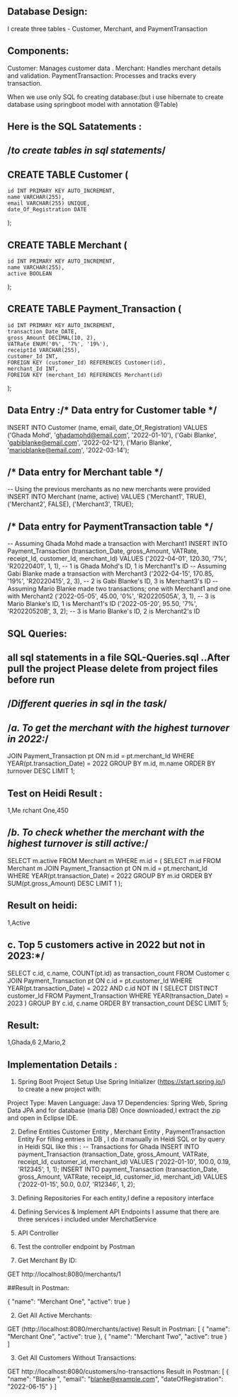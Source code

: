 ## Database Design:
I create three tables - Customer, Merchant, and PaymentTransaction 


## Components:
Customer: Manages customer data .
Merchant: Handles merchant details and validation.
PaymentTransaction: Processes and tracks every transaction.


When we use only SQL fo creating database:(but i use hibernate to create database using springboot model with annotation @Table)

## Here is the SQL Satatements :
## /*to create tables in sql statements*/

## CREATE TABLE Customer (
    id INT PRIMARY KEY AUTO_INCREMENT,
    name VARCHAR(255),
    email VARCHAR(255) UNIQUE,
    date_Of_Registration DATE
);

## CREATE TABLE Merchant (
    id INT PRIMARY KEY AUTO_INCREMENT,
    name VARCHAR(255),
    active BOOLEAN
);

## CREATE TABLE Payment_Transaction (
    id INT PRIMARY KEY AUTO_INCREMENT,
    transaction_Date_DATE,
    gross_Amount DECIMAL(10, 2),
    VATRate ENUM('0%', '7%', '19%'),
    receiptId VARCHAR(255),
    customer_Id INT,
    FOREIGN KEY (customer_Id) REFERENCES Customer(id),
    merchant_Id INT,
    FOREIGN KEY (merchant_Id) REFERENCES Merchant(id)
);
## Data Entry :/* Data entry for Customer table */
INSERT INTO Customer (name, email, date_Of_Registration) VALUES
('Ghada Mohd', 'ghadamohd@email.com', '2022-01-10'),
('Gabi Blanke', 'gabiblanke@email.com', '2022-02-12'),
('Mario Blanke', 'marioblanke@email.com', '2022-03-14');

## /* Data entry for Merchant table */
-- Using the previous merchants as no new merchants were provided
INSERT INTO Merchant (name, active) VALUES
('Merchant1', TRUE),
('Merchant2', FALSE),
('Merchant3', TRUE);


## /* Data entry for PaymentTransaction table */
-- Assuming Ghada Mohd made a transaction with Merchant1
INSERT INTO Payment_Transaction (transaction_Date, gross_Amount, VATRate, receipt_Id, customer_Id, merchant_Id) VALUES
('2022-04-01', 120.30, '7%', 'R20220401', 1, 1),  -- 1 is Ghada Mohd's ID, 1 is Merchant1's ID
-- Assuming Gabi Blanke made a transaction with Merchant3
('2022-04-15', 170.85, '19%', 'R20220415', 2, 3), -- 2 is Gabi Blanke's ID, 3 is Merchant3's ID
-- Assuming Mario Blanke made two transactions; one with Merchant1 and one with Merchant2
('2022-05-05', 45.00, '0%', 'R20220505A', 3, 1), -- 3 is Mario Blanke's ID, 1 is Merchant1's ID
('2022-05-20', 95.50, '7%', 'R20220520B', 3, 2); -- 3 is Mario Blanke's ID, 2 is Merchant2's ID


## SQL Queries:
## all sql statements in a file SQL-Queries.sql ..After pull the project  Please delete from project files before run  
## /*Different queries in sql in the task*/
## /*a. To get the merchant with the highest turnover in 2022:*/
JOIN Payment_Transaction pt ON m.id = pt.merchant_Id
WHERE YEAR(pt.transaction_Date) = 2022
GROUP BY m.id, m.name
ORDER BY turnover DESC
LIMIT 1;

##  Test on Heidi Result :
1,Me rchant One,450


## /*b. To check whether the merchant with the highest turnover is still active:*/

SELECT m.active
FROM Merchant m
WHERE m.id = (
    SELECT m.id
    FROM Merchant m
    JOIN Payment_Transaction pt ON m.id = pt.merchant_Id
    WHERE YEAR(pt.transaction_Date) = 2022
    GROUP BY m.id
    ORDER BY SUM(pt.gross_Amount) DESC
    LIMIT 1
);

## Result on heidi:
1,Active


## c. Top 5 customers active in 2022 but not in 2023:*/

SELECT c.id, c.name, COUNT(pt.id) as transaction_count
FROM Customer c
JOIN Payment_Transaction pt ON c.id = pt.customer_Id
WHERE YEAR(pt.transaction_Date) = 2022 AND c.id NOT IN (
    SELECT DISTINCT customer_Id
    FROM Payment_Transaction
    WHERE YEAR(transaction_Date) = 2023
)
GROUP BY c.id, c.name
ORDER BY transaction_count DESC
LIMIT 5;

## Result:
1,Ghada,6
2,Mario,2

## Implementation Details :

1. Spring Boot Project Setup
Use Spring Initializer (https://start.spring.io/) to create a new project with:

Project Type: Maven
Language: Java 17
Dependencies: Spring Web, Spring Data JPA and for database (maria DB)
Once downloaded,I extract the zip and open in Eclipse IDE.

2. Define Entities
Customer Entity , Merchant Entity , PaymentTransaction Entity
For filling entries in DB , I do it manually in Heidi SQL or by query in Heidi SQL like this :
-- Transactions for Ghada
INSERT INTO payment_Transaction (transaction_Date, gross_Amount, VATRate, receipt_Id, customer_id, merchant_id) VALUES ('2022-01-10', 100.0, 0.19, 'R12345', 1, 1);
INSERT INTO payment_Transaction (transaction_Date, gross_Amount, VATRate, receipt_Id, customer_id, merchant_id) VALUES ('2022-01-15', 50.0, 0.07, 'R12346', 1, 2);

3. Defining Repositories
For each entity,I define a repository interface

4. Defining Services & Implement API Endpoints 
 I assume that there are three services i included under MerchatService 
5. API Controller 

6. Test the controller endpoint by Postman

1. Get Merchant By ID:

GET http://localhost:8080/merchants/1

##Result in Postman:

{
    "name": "Merchant One",
    "active": true
}

2. Get All Active Merchants:

GET (http://localhost:8080/merchants/active)
Result in Postman:
[
    {
        "name": "Merchant One",
        "active": true
    },
    {
        "name": "Merchant Two",
        "active": true
    }
]


3. Get All Customers Without Transactions:

GET http://localhost:8080/customers/no-transactions
Result in Postman:
[
    {
        "name": "Blanke ",
        "email": "blanke@example.com",
        "dateOfRegistration": "2022-06-15"
    }
]
